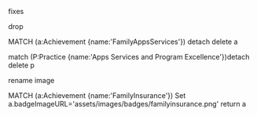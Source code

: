 fixes

drop

MATCH (a:Achievement {name:'FamilyAppsServices'}) detach delete a

match (P:Practice {name:'Apps Services and Program Excellence'})detach delete p


rename image

MATCH (a:Achievement {name:'FamilyInsurance'})
Set a.badgeImageURL='assets/images/badges/familyinsurance.png'
return a
